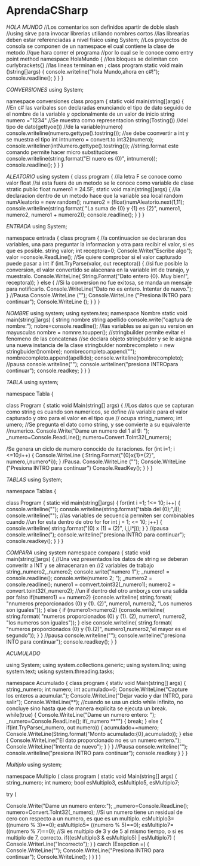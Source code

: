 # AprendaCSharp
*HOLA MUNDO*
//Los comentarios son definidos apartir de doble slash
//using sirve para invocar librerias utiliando nombres cortos
//las librearias deben estar referenciadas a nivel fisico
using System;
//Los proyectos de consola se componen de un namespace el cual contiene la clase de metodo
//que hara correr el programa 
//por lo cual se le conoce como entry point method
namespace HolaMundo
{
//los bloques se delimitan con curlybrackets{}
//las lineas terminan en ;
class program
static void main ()string[]args)
{
console.writeline("hola Mundo,ahora en c#!");
console.readline();
}
}
}


*CONVERSIONES*
using System;

namespace conversiones
class progam
{
static void main(string[]args)
{
//En c# las varibales son declaradas enunciando el tipo de dato seguido de el nombre de la variable y opcionalmente de un valor de inicio
string numero ="1234"
//Se muestra como representacion string(Tosting())
//del tipo de dato(gettyoe())
//de la variable(numero)
console.writeline(numero.gettype().tostring());
//se debe coonvertir a int y se muestra el tipo
int intnumero = convert.to int32(numero);
console.writeliner(intNumero.gettype().tostring());
//string.format este comando permite hacer micro substituciones
console.writeline(string.format("El nuero es (0)",
intnumero));
console.readline();
}
}
}



*ALEATORIO*
using system
{
class program
{
//la letra F se conoce como valor float
//si esta fuera de un metodo se le conoce como variable de clase
stratic public float numero1 = 24.5F;
static void main(string[]args)
{
//la declaracion dentro de un metodo hace que la variable sea local
random numAleatorio = new random();
numero2 = (float)numAleatorio.next(1,11);
console.writeline(string.format(
"La suma de {0} y {1} es {2}",
numero1, numero2, numero1 + numero2));
console.readline();
}
}
}

*ENTRADA*
using System;

namespace entrada 
{
class program
{
//a continuacion se declararan dos variables, una para preguntar la informacion y otra para recibir el valor, si es que es posible.
string valor;
int receptora=0;
Console.Write("Escribe algo");
valor =console.ReadLine();
//Se quiere comprobar si el valor capturado puede pasar a int
if (int.TryParse(valor, out receptora))
{
//si fue posible la conversion, el valor convertido se alacenara en la variable int de tranajo, y muestralo.
Console.WriteLine(
String.Format("Dato entero {0}. Muy bien!",
receptora));
}
else
{
//Si la conversion no fue exitosa, se manda un mensaje para notificarlo.
Console.WriteLine("Dato no es entero. Intentar de nuevo.");
}
//Pausa
Console.WriteLine ("");
Console.WriteLine ("Presiona INTRO para continuar");
Console.WriteLine ();
}
}
}

*NOMBRE*
using system;
using system.tex;
namespace Nombre
static void main(string[]args)
{
string nombre
string apellido
console.write("captura de nombre:");
nobre=console.readline();
//las variables se asigan su version en mayusculas
nombre = nomnre.toupper();
//stringbuilder permite evitar el fenomeno de las concatenas 
//se declara objeto stringbulder y se le asigna una nueva instancia de la clase
stringbulder nombrecompleto = new stringbuider()nombre);
nombrecompleto.append("");
nombrecompleto.append(apellido);
console.writeline(nombrecompleto);
//pausa
console.writeline("");
console.writeliner("presiona INTROpara continuar");
console.readkey;
}
}
}

*TABLA*
using system;

namespace Tabla
{

class Program
{
static void Main(string[] args)
{
//Los datos que se capturan como string es cuando son numericos, se define //a variable para el valor capturado y otro para el valor en el tipo que // ocupa 
string_numero;
int umero;
//Se pregunta el dato como string, y sse convierte a su equivalente //numerico.
  Console.Write("Dame un numero del 1 al 9: ");
  _numero=Console.ReadLine();
  numero=Convert.ToInt32(_numero);
  
  /Se genera un ciclo de numero conocido de iteraciones.
  for (int i=1; i <=10;i++)
  {
  Console.WriteLine (
  String.Format("{0}x{1}={2}",
  numero,i,numero*i));
  }
  /Pausa.
Console.WriteLine ("");
Console.WriteLine ("Presiona INTRO para continuar")
Console.ReadKey();
}
}
}

*TABLAS*
using System;

namespace Tablas
{

class Program
{
static vid main(string[]args)
{
for(int i =1; 1<= 10; i++)
{
console.writeline("");
console.writeline(string.format("tabla del (0);",i));
console.writeline("");
//las variables de secuencia permiten ser combinables cuando 
//un for esta dentro de otro for
for int j = 1; <= 10; j++)
{
console.writeline(
string.format("(0) x (1) = (2)",
i,j,i*j));
}
}
//pausa
console.writeline(");
console.writeline("presiona INTRO para continuar");
console.readkey();
}
}
}


*COMPARA*
using system
namespace compara
{
static void main(string[]args)
{
//Una vez presentados los datos de string se deberan converitr a INT y se almacenaran en //2 variables de trabajo
string_numero2,_numero2;
console.write("numero 1");
_numero1 = console.readline();
console.write(numero 2; ");
_numero2 = console.readline();
nunero1 = comvert.toint32(_numero1);
numero2 = convert.toint32(_numero2);
//un if dentro del otro ambor¿s con una salida por falso
if(numero1) == numero2)
{console.writeline(
string.foreat(
"nnumeros preporcionados (0) y (1). (2)",
numero1, numero2, "Los numeros son iguales"));
}
else
{
if (numero1>numero2)
{console.writeline(
string.format(
"numeros proporcionados (0) y (1). (2),
numero1, numero2, "los numeros son iguales"));
}
else
console.writeline(
string.format(
"numeros proporcionados (0) y (1).(2)",
numero1,numero2,"el mayor es el segundo"));
}
}
//pausa
console.writeline("");
console.writeline("presiona INTO para continuar");
console.readkey();
}
}


*ACUMULADO*

using System;
using system.collections.generic;
using system.linq;
using system.text;
usisng system.threading.tasks;

namespace Acumulado
{
class program
{
stativ void Main(string[] args)
{
string_numero;
int numero;
int acumulado=0;
Console.WriteLine("Capture los enteros a acumular.");
Console.WriteLine("Dejar vacio y dar INTRO, para salir");
Console.WriteLine(**);
//cuando se usa un ciclo while infinito, no concluye sino hasta que de manera explicita se ejecuta un break.
while(true)
{
Console.WriteLine("Dame un numero entero: ");
_numero=Console.ReadLine();
if(_numero **"")
{
break;
}
else
{
if(int.TryParse(_numero, out numero))
{
acumulado+=numero;
Console.WriteLine(String.format("Monto acumulado:{0},acumulado));
}
else
{
Console.WriteLine("El dato proporcionado no es un numero entero.");
Console.WriteLine("Intenta de nuevo");
}
}
}
//Pausa
console.writeline("");
console.writeline("presiona INTRO para continuar");
console.readkey
}
}
}

*Multiplo*
using system;

namespace Multiplo
(
class program
(
static void Main(string[] args)
(
string_numero;
int numero;
bool esMultiplo3, esMultiplo5, esMultiplo7;

try
(

Console.Write("Dame un numero entero:");
_numero=Console.ReadLine();
numero=Convert.ToInt32(_numero);
//Si un numero tiene un residual de cero con respecto a un numero, es que es un multiplo.
esMultiplo3= ((numero % 3)==0);
esMultiplo5= ((numero % 5)==0);
esMultiplo7= ((numero % 7)==0);
//Si es multiplo de 3 y de 5 al mismo tiempo, o si es multiplo de 7, correcto.
if((esMultiplo3 & esMultiplo5) | esMultiplo7)
(
Console.WriterLine("Incorrecto");
)
)
carch (Exepction =)
(
Console.WriteLine("");
Console.WriteLine("Presiona INTRO para continuar");
Console.WriteLine();
)
)
)
)
